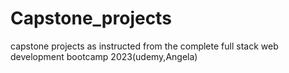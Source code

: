 # Capstone_projects
capstone projects as instructed from the complete full stack web development bootcamp 2023(udemy,Angela)
